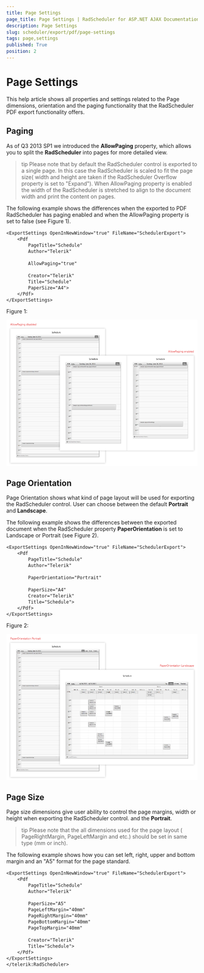 ```yaml
---
title: Page Settings
page_title: Page Settings | RadScheduler for ASP.NET AJAX Documentation
description: Page Settings
slug: scheduler/export/pdf/page-settings
tags: page,settings
published: True
position: 2
---
```


# Page Settings



This help article shows all properties and settings related to the Page dimensions, orientation and the paging functionality that the RadScheduler PDF export functionality offers.

## Paging

As of Q3 2013 SP1 we introduced the **AllowPaging** property, which allows you to split the **RadScheduler** into pages for more detailed view.

>tip Please note that by default the RadScheduler control is exported to a single page. In this case the RadScheduler is scaled to fit the page size( width and height are taken if the RadScheduler Overflow property is set to "Expand"). When AllowPaging property is enabled the width of the RadScheduler is stretched to align to the document width and print the content on pages.
>


The following example shows the differences when the exported to PDF RadScheduler has paging enabled and when the AllowPaging property is set to false (see Figure 1).

````ASPNET
<ExportSettings OpenInNewWindow="true" FileName="SchedulerExport">
	<Pdf 
		PageTitle="Schedule" 
		Author="Telerik"

		AllowPaging="true"

		Creator="Telerik" 
		Title="Schedule"
		PaperSize="A4">
	</Pdf>                    
</ExportSettings>
````



Figure 1:

![scheduler-pdfexport-difference-between-paging](images/scheduler-pdfexport-difference-between-paging.png)

## Page Orientation

Page Orientation shows what kind of page layout will be used for exporting the RadScheduler control. User can choose between the default **Portrait** and **Landscape**.

The following example shows the differences between the exported document when the RadScheduler property **PaperOrientation** is set to Landscape or Portrait (see Figure 2).

````ASPNET
<ExportSettings OpenInNewWindow="true" FileName="SchedulerExport">
	<Pdf 
		PageTitle="Schedule" 
		Author="Telerik"

		PaperOrientation="Portrait"

		PaperSize="A4"                    
		Creator="Telerik" 
		Title="Schedule">
	</Pdf>                    
</ExportSettings>
````



Figure 2:

![scheduler-pdfexport-difference-between-orientation](images/scheduler-pdfexport-difference-between-orientation.png)

## Page Size

Page size dimensions give user ability to control the page margins, width or height when exporting the RadScheduler control. and the **Portrait**.

>tip Please note that the all dimensions used for the page layout ( PageRightMargin, PageLeftMargin and etc.) should be set in same type (mm or inch).
>


The following example shows how you can set left, right, upper and bottom margin and an "A5" format for the page standard.

````ASPNET
<ExportSettings OpenInNewWindow="true" FileName="SchedulerExport">
	<Pdf 
		PageTitle="Schedule" 
		Author="Telerik"

		PaperSize="A5"
		PageLeftMargin="40mm"
		PageRightMargin="40mm"
		PageBottomMargin="40mm"
		PageTopMargin="40mm"

		Creator="Telerik" 
		Title="Schedule">
	</Pdf>                    
</ExportSettings>
</telerik:RadScheduler>
````


